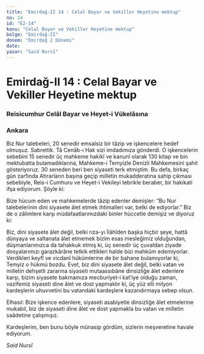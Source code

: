 ```yaml
---
title: "Emirdağ-II 14 : Celal Bayar ve Vekiller Heyetine mektup"
no: 14
id: "E2-14"
konu: "Celal Bayar ve Vekiller Heyetine mektup"
bolge: "Emirdağ-II"
donem: "Emirdağ 2 Dönemi"
date: 
yazar: "Said Nursî"
---
```


# Emirdağ-II 14 : Celal Bayar ve Vekiller Heyetine mektup

### Reisicumhur Celâl Bayar ve Heyet-i Vükelâsına

### Ankara

Biz Nur talebeleri, 20 senedir emsalsiz bir tâzip ve işkencelere hedef olmuşuz. Sabrettik. Tâ Cenâb-ı Hak sizi imdadımıza gönderdi. O işkencelerin sebebini 15 senedir üç mahkeme hakikî ve kanunî olarak 130 kitap ve bin mektubatta bulamadıklarına, Mahkeme-i Temyizle Denizli Mahkemesini şahit gösteriyoruz. 30 seneden beri ben siyaseti terk etmiştim. Bu defa, birkaç gün zarfında Ahrarların başına geçip milletin mukadderatına sahip çıkması sebebiyle, Reis-i Cumhuru ve Heyet-i Vekileyi tebrikle beraber, bir hakikati ifşa ediyorum. Şöyle ki:

Bize hücum eden ve mahkemelerde tâzip edenler demişler: “Bu Nur talebelerinin dini siyasete âlet etmek ihtimalleri var, belki de ediyorlar.” Biz de o zâlimlere karşı müdafaatlarımızdaki binler hüccetle demişiz ve diyoruz ki:

Biz, dini siyasete âlet değil, belki rıza-yı İlâhîden başka hiçbir şeye, hattâ dünyaya ve saltanata âlet etmemek bizim esas mesleğimiz olduğundan, düşmanlarımızca da tahakkuk etmiş ki, üç senedir üç çuvaldan ziyade dosyalarımızı garazkârâne tetkik ettikleri halde bizi mahkûm edemiyorlar. Verdikleri keyfî ve vicdanî hükümlerine de bir bahane bulamıyorlar ki, Temyiz o hükmü bozdu. Evet, biz dini siyasete âlet değil, belki vatan ve milletin dehşetli zararına siyaseti mutaassıbâne dinsizliğe âlet edenlere karşı, bizim siyasete bakmamıza mecburiyet-i kat’iye olduğu zaman, vazifemiz siyaseti dine âlet ve dost yapmaktır ki, üç yüz elli milyon kardeşlerin uhuvvetini bu vatandaki kardeşlere kazandırmaya sebep olsun.

Elhasıl: Bize işkence edenlere, siyaseti asabiyetle dinsizliğe âlet etmelerine mukabil, biz de siyaseti dine âlet ve dost yapmakla bu vatan ve milletin saâdetine çalışmışız.

Kardeşlerim, ben bunu böyle münasip gördüm, sizlerin meşveretine havale ediyorum.

*Said Nursî*
